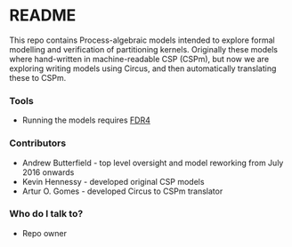 # README #

This repo contains Process-algebraic models intended to explore formal modelling and verification
of partitioning kernels. Originally these models where hand-written in machine-readable CSP (CSPm),
but now we are exploring writing models using Circus, and then automatically translating these to CSPm.


### Tools ###

* Running the models requires [FDR4](https://www.cs.ox.ac.uk/projects/fdr/)

### Contributors ###

* Andrew Butterfield - top level oversight and model reworking from July 2016 onwards
* Kevin Hennessy - developed original CSP models
* Artur O. Gomes - developed Circus to CSPm translator

### Who do I talk to? ###

* Repo owner